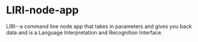 # LIRI-node-app
LIRI--a command line node app that takes in parameters and gives you back data and is a Language Interpretation and Recognition Interface. 
